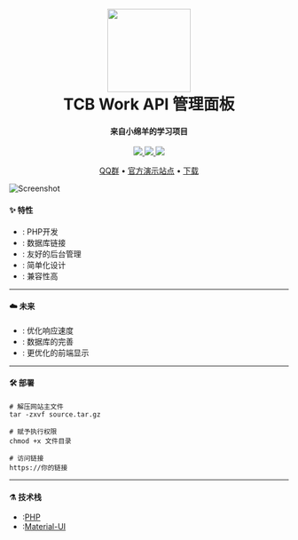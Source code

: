 <h1 align="center">
  <br>
  <a href="#" alt="logo" ><img src="https://cos.cdn.image.tcbmc.cc/uploads/2022/10/31/635fc383e9804.png" width="150"/></a>
  <br>
  TCB Work API 管理面板
  <br>
</h1>

<h4 align="center">来自小绵羊的学习项目</h4>
<p align="center">
  <a href="https://github.com/znc15/TCB-Work-API">
      <img src="https://img.shields.io/github/v/release/znc15/TCB-Work-API?include_prereleases&style=flat">
  </a>
  <a href="https://github.com/cloudreve/Cloudreve/releases">
    <img src="https://img.shields.io/github/downloads/znc15/TCB-Work-API/total" />
  </a>
  <a href="https://github.com/znc15/TCB-Work-API">
     <img src="https://img.shields.io/github/license/znc15/TCB-Work-API"/>
  </a>
</p>

<p align="center">
  <a href="https://jq.qq.com/?_wv=1027&k=ySiFVduK">QQ群</a> •
  <a href="https://apimoe.lol">官方演示站点</a> •
  <a href="https://github.com/znc15/TCB-Work-API/releases">下载</a>
</p>

![Screenshot](https://cos.cdn.image.tcbmc.cc/uploads/2022/12/07/6390ad36b13bd.png)
#### :sparkles: 特性

* : PHP开发
* : 数据库链接
* : 友好的后台管理
* : 简单化设计
* : 兼容性高

***
#### :cloud: 未来
* : 优化响应速度
* : 数据库的完善
* : 更优化的前端显示

***
#### :hammer_and_wrench: 部署
```shell
# 解压网站主文件
tar -zxvf source.tar.gz

# 赋予执行权限
chmod +x 文件目录

# 访问链接
https://你的链接
```
***
#### :alembic: 技术栈
* :[PHP](https://www.php.net/)
* :[Material-UI](https://github.com/mui-org/material-ui)